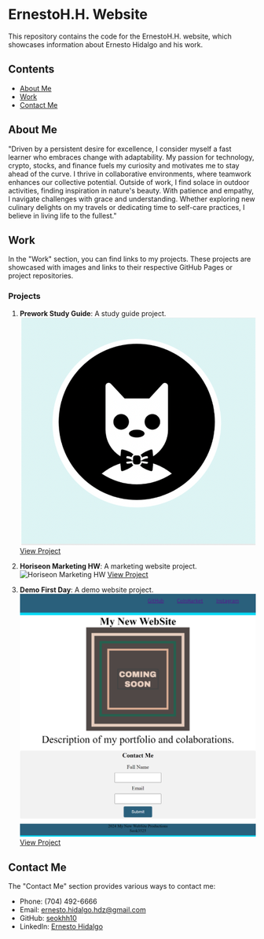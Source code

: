 # ErnestoH.H. Website

This repository contains the code for the ErnestoH.H. website, which showcases information about Ernesto Hidalgo and his work.

## Contents

- [About Me](#about-me)
- [Work](#work)
- [Contact Me](#contact-me)

## About Me

"Driven by a persistent desire for excellence, I consider myself a fast learner who embraces change with adaptability. My passion for technology, crypto, stocks, and finance fuels my curiosity and motivates me to stay ahead of the curve. I thrive in collaborative environments, where teamwork enhances our collective potential. Outside of work, I find solace in outdoor activities, finding inspiration in nature's beauty. With patience and empathy, I navigate challenges with grace and understanding. Whether exploring new culinary delights on my travels or dedicating time to self-care practices, I believe in living life to the fullest."

## Work

In the "Work" section, you can find links to my projects. These projects are showcased with images and links to their respective GitHub Pages or project repositories.

### Projects

1. **Prework Study Guide**: A study guide project.
   ![Prework Study Guide](assets/images/bowtie-cat.png)
   [View Project](https://seokhh10.github.io/prework-study-guide/)

2. **Horiseon Marketing HW**: A marketing website project.
   ![Horiseon Marketing HW](assets/images/social-media-marketing.jpg)
   [View Project](https://seokhh10.github.io/horiseon-hw/)

3. **Demo First Day**: A demo website project.
   ![Demo First Day](assets/images/NewWebsite.png)
   [View Project](https://seokhh10.github.io/demofirstday/)

## Contact Me

The "Contact Me" section provides various ways to contact me:
- Phone: (704) 492-6666
- Email: ernesto.hidalgo.hdz@gmail.com
- GitHub: [seokhh10](https://github.com/seokhh10)
- LinkedIn: [Ernesto Hidalgo](https://www.linkedin.com/in/ernesto-hidalgo-b7889014b/)
